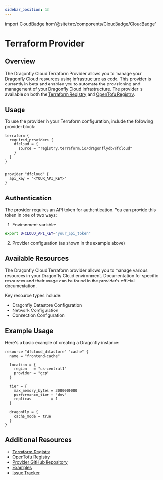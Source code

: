 ```yaml
---
sidebar_position: 13
---
```


import CloudBadge from'@site/src/components/CloudBadge/CloudBadge'

# Terraform Provider

<CloudBadge/>

## Overview

The Dragonfly Cloud Terraform Provider allows you to manage your Dragonfly Cloud resources using infrastructure as code. This provider is currently in beta and enables you to automate the provisioning and management of your Dragonfly Cloud infrastructure. The provider is available on both the [Terraform Registry](https://registry.terraform.io/providers/dragonflydb/dfcloud/latest) and [OpenTofu Registry](https://search.opentofu.org/provider/dragonflydb/dfcloud/latest).

## Usage

To use the provider in your Terraform configuration, include the following provider block:

```hcl
terraform {
  required_providers {
    dfcloud = {
      source = "registry.terraform.io/dragonflydb/dfcloud"
    }
  }
}


provider "dfcloud" {
  api_key = "<YOUR_API_KEY>"
}
```

## Authentication

The provider requires an API token for authentication. You can provide this token in one of two ways:

1. Environment variable:
```bash
export DFCLOUD_API_KEY="your_api_token"
```

2. Provider configuration (as shown in the example above)

## Available Resources

The Dragonfly Cloud Terraform provider allows you to manage various resources in your Dragonfly Cloud environment. Documentation for specific resources and their usage can be found in the provider's official documentation.

Key resource types include:
- Dragonfly Datastore Configuration
- Network Configuration
- Connection Configuration

## Example Usage

Here's a basic example of creating a Dragonfly instance:

```hcl
resource "dfcloud_datastore" "cache" {
  name = "frontend-cache"

  location = {
    region   = "us-central1"
    provider = "gcp"
  }
 
  tier = {
    max_memory_bytes = 3000000000
    performance_tier = "dev"
    replicas         = 1
  }

  dragonfly = {
    cache_mode = true
  }
}
```


## Additional Resources

- [Terraform Registry](https://registry.terraform.io/providers/dragonflydb/dfcloud/latest)
- [OpenTofu Registry](https://search.opentofu.org/provider/dragonflydb/dfcloud/latest)
- [Provider GitHub Repository](https://github.com/dragonflydb/terraform-provider-dfcloud)
- [Examples](https://github.com/dragonflydb/terraform-provider-dfcloud/tree/main/examples)
- [Issue Tracker](https://github.com/dragonflydb/terraform-provider-dfcloud/issues)

